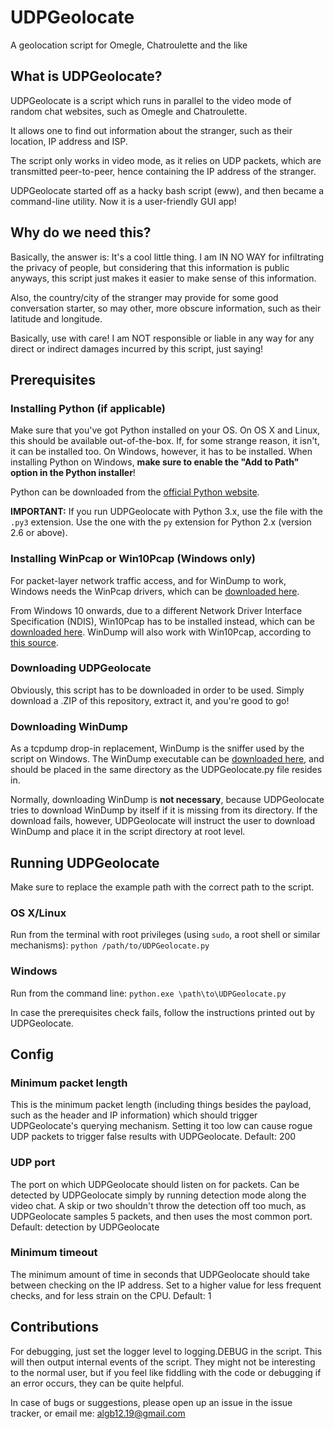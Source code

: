 # UDPGeolocate
A geolocation script for Omegle, Chatroulette and the like

## What is UDPGeolocate?
UDPGeolocate is a script which runs in parallel to the video mode of random chat websites, such as Omegle and Chatroulette.

It allows one to find out information about the stranger, such as their location, IP address and ISP.

The script only works in video mode, as it relies on UDP packets, which are transmitted peer-to-peer, hence containing the IP address of the stranger.

UDPGeolocate started off as a hacky bash script (eww), and then became a command-line utility. Now it is a user-friendly GUI app!

## Why do we need this?
Basically, the answer is: It's a cool little thing. I am IN NO WAY for infiltrating the privacy of people, but considering that this information is public anyways, this script just makes it easier to make sense of this information.

Also, the country/city of the stranger may provide for some good conversation starter, so may other, more obscure information, such as their latitude and longitude.

Basically, use with care! I am NOT responsible or liable in any way for any direct or indirect damages incurred by this script, just saying!

## Prerequisites
### Installing Python (if applicable)
Make sure that you've got Python installed on your OS. On OS X and Linux, this should be available out-of-the-box. If, for some strange reason, it isn't, it can be installed too. On Windows, however, it has to be installed. When installing Python on Windows, **make sure to enable the "Add to Path" option in the Python installer**!

Python can be downloaded from the [official Python website](https://www.python.org/).

**IMPORTANT:** If you run UDPGeolocate with Python 3.x, use the file with the `.py3` extension. Use the one with the `py` extension for Python 2.x (version 2.6 or above).

### Installing WinPcap or Win10Pcap (Windows only)
For packet-layer network traffic access, and for WinDump to work, Windows needs the WinPcap drivers, which can be [downloaded here](https://www.winpcap.org/).

From Windows 10 onwards, due to a different Network Driver Interface Specification (NDIS), Win10Pcap has to be installed instead, which can be [downloaded here](http://www.win10pcap.org). WinDump will also work with Win10Pcap, according to [this source](https://www.coursehero.com/file/p79k3e2/Installing-Windump-Install-the-Windows-10-WinPcap-library-from/).

### Downloading UDPGeolocate
Obviously, this script has to be downloaded in order to be used. Simply download a .ZIP of this repository, extract it, and you're good to go!

### Downloading WinDump
As a tcpdump drop-in replacement, WinDump is the sniffer used by the script on Windows. The WinDump executable can be [downloaded here](https://www.winpcap.org/windump/), and should be placed in the same directory as the UDPGeolocate.py file resides in.

Normally, downloading WinDump is **not necessary**, because UDPGeolocate tries to download WinDump by itself if it is missing from its directory. If the download fails, however, UDPGeolocate will instruct the user to download WinDump and place it in the script directory at root level.

## Running UDPGeolocate
Make sure to replace the example path with the correct path to the script.
### OS X/Linux
Run from the terminal with root privileges (using `sudo`, a root shell or similar mechanisms): `python /path/to/UDPGeolocate.py`

### Windows
Run from the command line: `python.exe \path\to\UDPGeolocate.py`

In case the prerequisites check fails, follow the instructions printed out by UDPGeolocate.

## Config
### Minimum packet length
This is the minimum packet length (including things besides the payload, such as the header and IP information) which should trigger UDPGeolocate's querying mechanism. Setting it too low can cause rogue UDP packets to trigger false results with UDPGeolocate. Default: 200

### UDP port
The port on which UDPGeolocate should listen on for packets. Can be detected by UDPGeolocate simply by running detection mode along the video chat. A skip or two shouldn't throw the detection off too much, as UDPGeolocate samples 5 packets, and then uses the most common port. Default: detection by UDPGeolocate

### Minimum timeout
The minimum amount of time in seconds that UDPGeolocate should take between checking on the IP address. Set to a higher value for less frequent checks, and for less strain on the CPU. Default: 1

## Contributions
For debugging, just set the logger level to logging.DEBUG in the script. This will then output internal events of the script. They might not be interesting to the normal user, but if you feel like fiddling with the code or debugging if an error occurs, they can be quite helpful.

In case of bugs or suggestions, please open up an issue in the issue tracker, or email me: <algb12.19@gmail.com>
